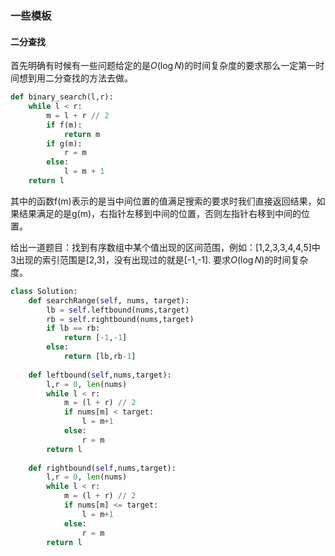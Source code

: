 ### 一些模板

#### 二分查找

首先明确有时候有一些问题给定的是$O(\log N)$的时间复杂度的要求那么一定第一时间想到用二分查找的方法去做。

```python
def binary_search(l,r):
	while l < r:
		m = l + r // 2
		if f(m):
			return m 
		if g(m):
			r = m
		else:
			l = m + 1
	return l
```

其中的函数f(m)表示的是当中间位置的值满足搜索的要求时我们直接返回结果，如果结果满足的是g(m)，右指针左移到中间的位置，否则左指针右移到中间的位置。

给出一道题目：找到有序数组中某个值出现的区间范围，例如：[1,2,3,3,4,4,5]中3出现的索引范围是[2,3]，没有出现过的就是[-1,-1]. 要求$O(\log N)$的时间复杂度。

```python
class Solution:
    def searchRange(self, nums, target):
        lb = self.leftbound(nums,target)
        rb = self.rightbound(nums,target)
        if lb == rb:
            return [-1,-1]
        else:
            return [lb,rb-1]
    
    def leftbound(self,nums,target):
        l,r = 0, len(nums)
        while l < r:
            m = (l + r) // 2
            if nums[m] < target:
                l = m+1
            else:
                r = m 
        return l 
    
    def rightbound(self,nums,target):
        l,r = 0, len(nums)
        while l < r:
            m = (l + r) // 2
            if nums[m] <= target:
                l = m+1
            else:
                r = m
        return l 
```

